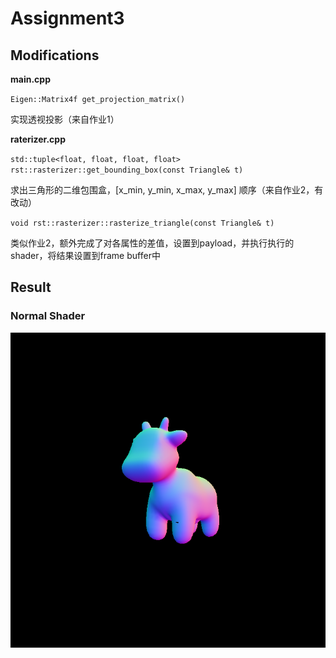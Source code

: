# Assignment3

## Modifications

**main.cpp** 

`Eigen::Matrix4f get_projection_matrix()`

实现透视投影（来自作业1）

**raterizer.cpp** 

`std::tuple<float, float, float, float> rst::rasterizer::get_bounding_box(const Triangle& t)`

求出三角形的二维包围盒，[x_min, y_min, x_max, y_max] 顺序（来自作业2，有改动）

`void rst::rasterizer::rasterize_triangle(const Triangle& t)`

类似作业2，额外完成了对各属性的差值，设置到payload，并执行执行的shader，将结果设置到frame buffer中

## Result

### Normal Shader

![output_normal](./images/output_normal.png)